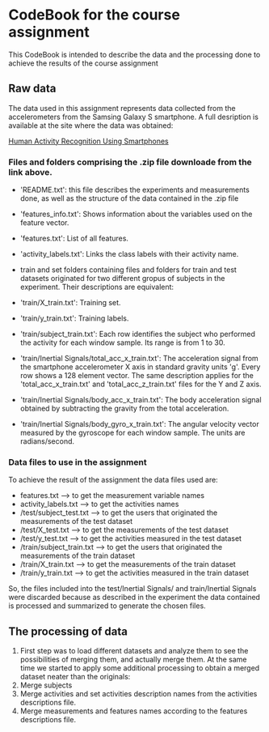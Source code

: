 # CodeBook for the course assignment

This CodeBook is intended to describe the data and the processing done to achieve the results of the course assignment

## Raw data

The data used in this assignment represents data collected from the accelerometers from the Samsing Galaxy S smartphone. A full desription is available at the site where the data was obtained:

[Human Activity Recognition Using Smartphones](http://archive.ics.uci.edu/ml/datasets/Human+Activity+Recognition+Using+Smartphones) 

### Files and folders comprising the .zip file downloade from the link above.

- 'README.txt': this file describes the experiments and measurements done, as well as the structure of the data contained in the .zip file

- 'features_info.txt': Shows information about the variables used on the feature vector.

- 'features.txt': List of all features.

- 'activity_labels.txt': Links the class labels with their activity name.

- train and set folders containing files and folders for train and test datasets originated for two different gropus of subjects in the experiment. Their descriptions are equivalent:

- 'train/X_train.txt': Training set.

- 'train/y_train.txt': Training labels.

- 'train/subject_train.txt': Each row identifies the subject who performed the activity for each window sample. Its range is from 1 to 30. 

- 'train/Inertial Signals/total_acc_x_train.txt': The acceleration signal from the smartphone accelerometer X axis in standard gravity units 'g'. Every row shows a 128 element vector. The same description applies for the 'total_acc_x_train.txt' and 'total_acc_z_train.txt' files for the Y and Z axis. 

- 'train/Inertial Signals/body_acc_x_train.txt': The body acceleration signal obtained by subtracting the gravity from the total acceleration. 

- 'train/Inertial Signals/body_gyro_x_train.txt': The angular velocity vector measured by the gyroscope for each window sample. The units are radians/second. 

### Data files to use in the assignment

To achieve the result of the assignment the data files used are:

* features.txt              --> to get the measurement variable names
* activity_labels.txt       --> to get the activities names
* /test/subject_test.txt    --> to get the users that originated the measurements of the test dataset
* /test/X_test.txt          --> to get the measurements of the test dataset
* /test/y_test.txt          --> to get the activities measured in the test dataset
* /train/subject_train.txt  --> to get the users that originated the measurements of the train dataset
* /train/X_train.txt        --> to get the measurements of the train dataset
* /train/y_train.txt        --> to get the activities measured in the train dataset

So, the files included into the test/Inertial Signals/ and train/Inertial Signals were discarded because as described in the experiment the data contained is processed and summarized to generate the chosen files.

## The processing of data

1. First step was to load different datasets and analyze them to see the possibilities of merging them, and actually merge them. At the same time we started to apply some additional processing to obtain a merged dataset neater than the originals:
1. Merge subjects
2. Merge activities and set activities description names from the activities descriptions file.
3. Merge measurements and features names according to the features descriptions file.

